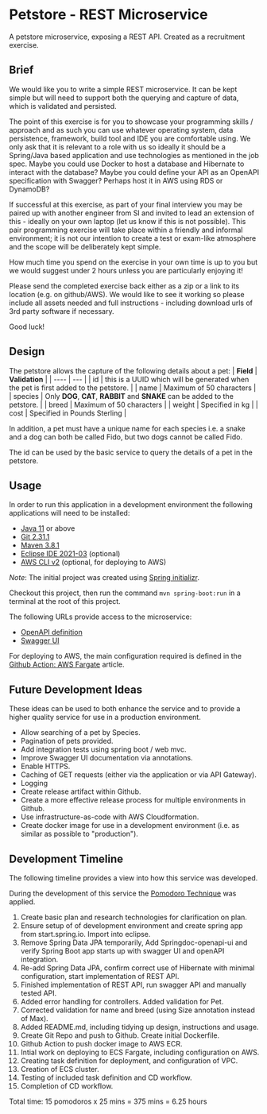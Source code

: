 # Petstore - REST Microservice
A petstore microservice, exposing a REST API. Created as a recruitment exercise.
## Brief
We would like you to write a simple REST microservice. It can be kept simple but will need to support both the querying and capture of data, which is validated and persisted.

The point of this exercise is for you to showcase your programming skills / approach and as such you can use whatever operating system, data persistence, framework, build tool and IDE you are comfortable using. We only ask that it is relevant to a role with us so ideally it should be a Spring/Java based application and use technologies as mentioned in the job spec. Maybe you could use Docker to host a database and Hibernate to interact with the database? Maybe you could define your API as an OpenAPI specification with Swagger? Perhaps host it in AWS using RDS or DynamoDB?

If successful at this exercise, as part of your final interview you may be paired up with another engineer from SI and invited to lead an extension of this - ideally on your own laptop (let us know if this is not possible). This pair programming exercise will take place within a friendly and informal environment; it is not our intention to create a test or exam-like atmosphere and the scope will be deliberately kept simple. 

How much time you spend on the exercise in your own time is up to you but we would suggest under 2 hours unless you are particularly enjoying it!

Please send the completed exercise back either as a zip or a link to its location (e.g. on github/AWS). We would like to see it working so please include all assets needed and full instructions - including download urls of 3rd party software if necessary.

Good luck!

## Design
The petstore allows the capture of the following details about a pet:
| **Field** | **Validation** |
| ---- | --- |
| id | this is a UUID which will be generated when the pet is first added to the petstore. |
| name | Maximum of 50 characters |
| species | Only **DOG**, **CAT**, **RABBIT** and **SNAKE** can be added to the petstore. |
| breed | Maximum of 50 characters |
| weight | Specified in kg |
| cost | Specified in Pounds Sterling |

In addition, a pet must have a unique name for each species i.e. a snake and a dog can both be called Fido, but two dogs cannot be called Fido.

The id can be used by the basic service to query the details of a pet in the petstore.

## Usage
In order to run this application in a development environment the following applications will need to be installed:
* [Java 11](https://openjdk.java.net/install/) or above
* [Git 2.31.1](https://git-scm.com/downloads)
* [Maven 3.8.1](https://maven.apache.org/download.cgi)
* [Eclipse IDE 2021-03](https://www.eclipse.org/downloads/) (optional)
* [AWS CLI v2](https://docs.aws.amazon.com/cli/latest/userguide/install-cliv2.html) (optional, for deploying to AWS)

*Note*: The initial project was created using [Spring initializr](https://start.spring.io/).

Checkout this project, then run the command `mvn spring-boot:run` in a terminal at the root of this project.

The following URLs provide access to the microservice:

* [OpenAPI definition](http://localhost:8080/v3/api-docs/)
* [Swagger UI](http://localhost:8080/swagger-ui.html)

For deploying to AWS, the main configuration required is defined in the [Github Action: AWS Fargate](https://aws.amazon.com/blogs/opensource/github-actions-aws-fargate/) article.

## Future Development Ideas
These ideas can be used to both enhance the service and to provide a higher quality service for use in a production environment.

* Allow searching of a pet by Species.
* Pagination of pets provided.
* Add integration tests using spring boot / web mvc.
* Improve Swagger UI documentation via annotations.
* Enable HTTPS.
* Caching of GET requests (either via the application or via API Gateway).
* Logging
* Create release artifact within Github.
* Create a more effective release process for multiple environments in Github.
* Use infrastructure-as-code with AWS Cloudformation.
* Create docker image for use in a development environment (i.e. as similar as possible to "production").

## Development Timeline
The following timeline provides a view into how this service was developed.

During the development of this service the [Pomodoro Technique](https://en.wikipedia.org/wiki/Pomodoro_Technique) was applied.

1. Create basic plan and research technologies for clarification on plan.
2. Ensure setup of of development environment and create spring app from start.spring.io. Import into eclipse.
3. Remove Spring Data JPA temporarily, Add Springdoc-openapi-ui and verify Spring Boot app starts up with swagger UI and openAPI integration.
4. Re-add Spring Data JPA, confirm correct use of Hibernate with minimal configuration, start implementation of REST API.
5. Finished implementation of REST API, run swagger API and manually tested API. 
6. Added error handling for controllers. Added validation for Pet.
7. Corrected validation for name and breed (using Size annotation instead of Max).
8. Added README.md, including tidying up design, instructions and usage.
9. Create Git Repo and push to Github. Create initial Dockerfile.
10. Github Action to push docker image to AWS ECR.
11. Intial work on deploying to ECS Fargate, including configuration on AWS.
12. Creating task definition for deployment, and configuration of VPC.
13. Creation of ECS cluster.
14. Testing of included task definition and CD workflow.
15. Completion of CD workflow.

Total time: 15 pomodoros x 25 mins = 375 mins = 6.25 hours
